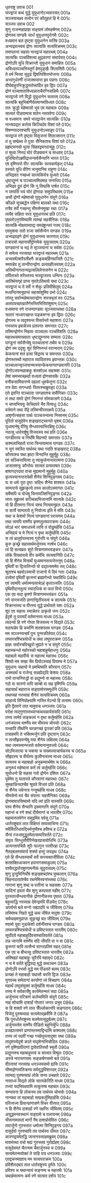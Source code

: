 धृतराष्ट्र उवाच	001  
भारद्वाजं कथं युद्धे युयुधानोऽभ्यवारयत्	001a  
सञ्जयाचक्ष्व तत्त्वेन परं कौतूहलं हि मे	001c  
सञ्जय उवाच	002  
शृणु राजन्महाप्राज्ञ सङ्ग्रामं लोमहर्षणम्	002a  
द्रोणस्य पाण्डवैः सार्धं युयुधानपुरोगमैः	002c  
वध्यमानं बलं दृष्ट्वा युयुधानेन मारिष	003a  
अभ्यद्रवत्स्वयं द्रोणः सात्यकिं सत्यविक्रमम्	003c  
तमापतन्तं सहसा भारद्वाजं महारथम्	004a  
सात्यकिः पञ्चविंशत्या क्षुद्रकाणां समार्पयत्	004c  
द्रोणोऽपि युधि विक्रान्तो युयुधानं समाहितः	005a  
अविध्यत्पञ्चभिस्तूर्णं हेमपुङ्खैः शिलाशितैः	005c  
ते वर्म भित्त्वा सुदृढं द्विषत्पिशितभोजनाः	006a  
अभ्यगुर्धरणीं राजञ्श्वसन्त इव पन्नगाः	006c  
दीर्घबाहुरभिक्रुद्धस्तोत्त्रार्दित इव द्विपः	007a  
द्रोणं पञ्चाशताविध्यन्नाराचैरग्निसन्निभैः	007c  
भारद्वाजो रणे विद्धो युयुधानेन सत्वरम्	008a  
सात्यकिं बहुभिर्बाणैर्यतमानमविध्यत	008c  
ततः क्रुद्धो महेष्वासो भूय एव महाबलः	009a  
सात्वतं पीडयामास शतेन नतपर्वणा	009c  
स वध्यमानः समरे भारद्वाजेन सात्यकिः	010a  
नाभ्यपद्यत कर्तव्यं किञ्चिदेव विशां पते	010c  
विषण्णवदनश्चापि युयुधानोऽभवन्नृप	011a  
भारद्वाजं रणे दृष्ट्वा विसृजन्तं शिताञ्शरान्	011c  
तं तु सम्प्रेक्ष्य ते पुत्राः सैनिकाश्च विशां पते	012a  
प्रहृष्टमनसो भूत्वा सिंहवद्व्यनदन्मुहुः	012c  
तं श्रुत्वा निनदं घोरं पीड्यमानं च माधवम्	013a  
युधिष्ठिरोऽब्रवीद्राजन्सर्वसैन्यानि भारत	013c  
एष वृष्णिवरो वीरः सात्यकिः सत्यकर्मकृत्	014a  
ग्रस्यते युधि वीरेण भानुमानिव राहुणा	014c  
अभिद्रवत गच्छध्वं सात्यकिर्यत्र युध्यते	014e  
धृष्टद्युम्नं च पाञ्चाल्यमिदमाह जनाधिप	015a  
अभिद्रव द्रुतं द्रोणं किं नु तिष्ठसि पार्षत	015c  
न पश्यसि भयं घोरं द्रोणान्नः समुपस्थितम्	015e  
असौ द्रोणो महेष्वासो युयुधानेन संयुगे	016a  
क्रीडते सूत्रबद्धेन पक्षिणा बालको यथा	016c  
तत्रैव सर्वे गच्छन्तु भीमसेनमुखा रथाः	017a  
त्वयैव सहिता यत्ता युयुधानरथं प्रति	017c  
पृष्ठतोऽनुगमिष्यामि त्वामहं सहसैनिकः	018a  
सात्यकिं मोक्षयस्वाद्य यमदंष्ट्रान्तरं गतम्	018c  
एवमुक्त्वा ततो राजा सर्वसैन्येन पाण्डवः	019a  
अभ्यद्रवद्रणे द्रोणं युयुधानस्य कारणात्	019c  
तत्रारावो महानासीद्द्रोणमेकं युयुत्सताम्	020a  
पाण्डवानां च भद्रं ते सृञ्जयानां च सर्वशः	020c  
ते समेत्य नरव्याघ्रा भारद्वाजं महारथम्	021a  
अभ्यवर्षञ्शरैस्तीक्ष्णैः कङ्कबर्हिणवाजितैः	021c  
स्मयन्नेव तु तान्वीरान्द्रोणः प्रत्यग्रहीत्स्वयम्	022a  
अतिथीनागतान्यद्वत्सलिलेनासनेन च	022c  
तर्पितास्ते शरैस्तस्य भारद्वाजस्य धन्विनः	023a  
आतिथेयगृहं प्राप्य नृपतेऽतिथयो यथा	023c  
भारद्वाजं च ते सर्वे न शेकुः प्रतिवीक्षितुम्	024a  
मध्यन्दिनमनुप्राप्तं सहस्रांशुमिव प्रभो	024c  
तांस्तु सर्वान्महेष्वासान्द्रोणः शस्त्रभृतां वरः	025a  
अतापयच्छरव्रातैर्गभस्तिभिरिवांशुमान्	025c  
वध्यमाना रणे राजन्पाण्डवाः सृञ्जयास्तथा	026a  
त्रातारं नाध्यगच्छन्त पङ्कमग्ना इव द्विपाः	026c  
द्रोणस्य च व्यदृश्यन्त विसर्पन्तो महाशराः	027a  
गभस्तय इवार्कस्य प्रतपन्तः समन्ततः	027c  
तस्मिन्द्रोणेन निहताः पाञ्चालाः पञ्चविंशतिः	028a  
महारथसमाख्याता धृष्टद्युम्नस्य सम्मताः	028c  
पाण्डूनां सर्वसैन्येषु पाञ्चालानां तथैव च	029a  
द्रोणं स्म ददृशुः शूरं विनिघ्नन्तं वरान्वरान्	029c  
केकयानां शतं हत्वा विद्राव्य च समन्ततः	030a  
द्रोणस्तस्थौ महाराज व्यादितास्य इवान्तकः	030c  
पाञ्चालान्सृञ्जयान्मत्स्यान्केकयान्पाण्डवानपि	031a  
द्रोणोऽजयन्महाबाहुः शतशोऽथ सहस्रशः	031c  
तेषां समभवच्छब्दो वध्यतां द्रोणसायकैः	032a  
वनौकसामिवारण्ये दह्यतां धूमकेतुना	032c  
तत्र देवाः सगन्धर्वाः पितरश्चाब्रुवन्नृप	033a  
एते द्रवन्ति पाञ्चालाः पाण्डवाश्च ससैनिकाः	033c  
तं तथा समरे द्रोणं निघ्नन्तं सोमकान्रणे	034a  
न चाप्यभिययुः केचिदपरे नैव विव्यधुः	034c  
वर्तमाने तथा रौद्रे तस्मिन्वीरवरक्षये	035a  
अशृणोत्सहसा पार्थः पाञ्चजन्यस्य निस्वनम्	035c  
पूरितो वासुदेवेन शङ्खराट्स्वनते भृशम्	036a  
युध्यमानेषु वीरेषु सैन्धवस्याभिरक्षिषु	036c  
नदत्सु धार्तराष्ट्रेषु विजयस्य रथं प्रति	036e  
गाण्डीवस्य च निर्घोषे विप्रनष्टे समन्ततः	037a  
कश्मलाभिहतो राजा चिन्तयामास पाण्डवः	037c  
न नूनं स्वस्ति पार्थस्य यथा नदति शङ्खराट्	038a  
कौरवाश्च यथा हृष्टा विनदन्ति मुहुर्मुहुः	038c  
एवं सञ्चिन्तयित्वा तु व्याकुलेनान्तरात्मना	039a  
अजातशत्रुः कौन्तेयः सात्वतं प्रत्यभाषत	039c  
बाष्पगद्गदया वाचा मुह्यमानो मुहुर्मुहुः	040a  
कृत्यस्यानन्तरापेक्षी शैनेयं शिनिपुङ्गवम्	040c  
यः स धर्मः पुरा दृष्टः सद्भिः शैनेय शाश्वतः	041a  
साम्पराये सुहृत्कृत्ये तस्य कालोऽयमागतः	041c  
सर्वेष्वपि च योधेषु चिन्तयञ्शिनिपुङ्गव	042a  
त्वत्तः सुहृत्तमं कञ्चिन्नाभिजानामि सात्यके	042c  
यो हि प्रीतमना नित्यं यश्च नित्यमनुव्रतः	043a  
स कार्ये साम्पराये तु नियोज्य इति मे मतिः	043c  
यथा च केशवो नित्यं पाण्डवानां परायणम्	044a  
तथा त्वमपि वार्ष्णेय कृष्णतुल्यपराक्रमः	044c  
सोऽहं भारं समाधास्ये त्वयि तं वोढुमर्हसि	045a  
अभिप्रायं च मे नित्यं न वृथा कर्तुमर्हसि	045c  
स त्वं भ्रातुर्वयस्यस्य गुरोरपि च संयुगे	046a  
कुरु कृच्छ्रे सहायार्थमर्जुनस्य नरर्षभ	046c  
त्वं हि सत्यव्रतः शूरो मित्राणामभयङ्करः	047a  
लोके विख्यायसे वीर कर्मभिः सत्यवागिति	047c  
यो हि शैनेय मित्रार्थे युध्यमानस्त्यजेत्तनुम्	048a  
पृथिवीं वा द्विजातिभ्यो यो दद्यात्सममेव तत्	048c  
श्रुताश्च बहवोऽस्माभी राजानो ये दिवं गताः	049a  
दत्त्वेमां पृथिवीं कृत्स्नां ब्राह्मणेभ्यो यथाविधि	049c  
एवं त्वामपि धर्मात्मन्प्रयाचेऽहं कृताञ्जलिः	050a  
पृथिवीदानतुल्यं स्यादधिकं वा फलं विभो	050c  
एक एव सदा कृष्णो मित्राणामभयंकरः	051a  
रणे सन्त्यजति प्राणान्द्वितीयस्त्वं च सात्यके	051c  
विक्रान्तस्य च वीरस्य युद्धे प्रार्थयतो यशः	052a  
शूर एव सहायः स्यान्नेतरः प्राकृतो जनः	052c  
ईदृशे तु परामर्दे वर्तमानस्य माधव	053a  
त्वदन्यो हि रणे गोप्ता विजयस्य न विद्यते	053c  
श्लाघन्नेव हि कर्माणि शतशस्तव पाण्डवः	054a  
मम सञ्जनयन्हर्षं पुनः पुनरकीर्तयत्	054c  
लघ्वस्त्रश्चित्रयोधी च तथा लघुपराक्रमः	055a  
प्राज्ञः सर्वास्त्रविच्छूरो मुह्यते न च संयुगे	055c  
महास्कन्धो महोरस्को महाबाहुर्महाधनुः	056a  
महाबलो महावीर्यः स महात्मा महारथः	056c  
शिष्यो मम सखा चैव प्रियोऽस्याहं प्रियश्च मे	057a  
युयुधानः सहायो मे प्रमथिष्यति कौरवान्	057c  
अस्मदर्थं च राजेन्द्र सन्नह्येद्यदि केशवः	058a  
रामो वाप्यनिरुद्धो वा प्रद्युम्नो वा महारथः	058c  
गदो वा सारणो वापि साम्बो वा सह वृष्णिभिः	059a  
सहायार्थं महाराज सङ्ग्रामोत्तममूर्धनि	059c  
तथाप्यहं नरव्याघ्रं शैनेयं सत्यविक्रमम्	060a  
साहाय्ये विनियोक्ष्यामि नास्ति मेऽन्यो हि तत्समः	060c  
इति द्वैतवने तात मामुवाच धनञ्जयः	061a  
परोक्षं त्वद्गुणांस्तथ्यान्कथयन्नार्यसंसदि	061c  
तस्य त्वमेवं सङ्कल्पं न वृथा कर्तुमर्हसि	062a  
धनंजयस्य वार्ष्णेय मम भीमस्य चोभयोः	062c  
यच्चापि तीर्थानि चरन्नगच्छं द्वारकां प्रति	063a  
तत्राहमपि ते भक्तिमर्जुनं प्रति दृष्टवान्	063c  
न तत्सौहृदमन्येषु मया शैनेय लक्षितम्	064a  
यथा त्वमस्मान्भजसे वर्तमानानुपप्लवे	064c  
सोऽभिजात्या च भक्त्या च सख्यस्याचार्यकस्य च	065a  
सौहृदस्य च वीर्यस्य कुलीनत्वस्य माधव	065c  
सत्यस्य च महाबाहो अनुकम्पार्थमेव च	066a  
अनुरूपं महेष्वास कर्म त्वं कर्तुमर्हसि	066c  
सुयोधनो हि सहसा गतो द्रोणेन दंशितः	067a  
पूर्वमेव तु यातास्ते कौरवाणां महारथाः	067c  
सुमहान्निनदश्चैव श्रूयते विजयं प्रति	068a  
स शैनेय जवेनात्र गन्तुमर्हसि माधव	068c  
भीमसेनो वयं चैव संयत्ताः सहसैनिकाः	069a  
द्रोणमावारयिष्यामो यदि त्वां प्रति यास्यति	069c  
पश्य शैनेय सैन्यानि द्रवमाणानि संयुगे	070a  
महान्तं च रणे शब्दं दीर्यमाणां च भारतीम्	070c  
महामारुतवेगेन समुद्रमिव पर्वसु	071a  
धार्तराष्ट्रबलं तात विक्षिप्तं सव्यसाचिना	071c  
रथैर्विपरिधावद्भिर्मनुष्यैश्च हयैश्च ह	072a  
सैन्यं रजःसमुद्धूतमेतत्सम्परिवर्तते	072c  
संवृतः सिन्धुसौवीरैर्नखरप्रासयोधिभिः	073a  
अत्यन्तापचितैः शूरैः फल्गुनः परवीरहा	073c  
नैतद्बलमसंवार्य शक्यो हन्तुं जयद्रथः	074a  
एते हि सैन्धवस्यार्थे सर्वे सन्त्यक्तजीविताः	074c  
शरशक्तिध्वजवनं हयनागसमाकुलम्	075a  
पश्यैतद्धार्तराष्ट्राणामनीकं सुदुरासदम्	075c  
शृणु दुन्दुभिनिर्घोषं शङ्खशब्दांश्च पुष्कलान्	076a  
सिंहनादरवांश्चैव रथनेमिस्वनांस्तथा	076c  
नागानां शृणु शब्दं च पत्तीनां च सहस्रशः	077a  
सादिनां द्रवतां चैव शृणु कम्पयतां महीम्	077c  
पुरस्तात्सैन्धवानीकं द्रोणानीकस्य पृष्ठतः	078a  
बहुत्वाद्धि नरव्याघ्र देवेन्द्रमपि पीडयेत्	078c  
अपर्यन्ते बले मग्नो जह्यादपि च जीवितम्	079a  
तस्मिंश्च निहते युद्धे कथं जीवेत मादृशः	079c  
सर्वथाहमनुप्राप्तः सुकृच्छ्रं बत जीवितम्	079e  
श्यामो युवा गुडाकेशो दर्शनीयश्च पाण्डवः	080a  
लघ्वस्त्रश्चित्रयोधी च प्रविष्टस्तात भारतीम्	080c  
सूर्योदये महाबाहुर्दिवसश्चातिवर्तते	081a  
तन्न जानामि वार्ष्णेय यदि जीवति वा न वा	081c  
कुरूणां चापि तत्सैन्यं सागरप्रतिमं महत्	081e  
एक एव च बीभत्सुः प्रविष्टस्तात भारतीम्	082a  
अविषह्यां महाबाहुः सुरैरपि महामृधे	082c  
न च मे वर्तते बुद्धिरद्य युद्धे कथञ्चन	083a  
द्रोणोऽपि रभसो युद्धे मम पीडयते बलम्	083c  
प्रत्यक्षं ते महाबाहो यथासौ चरति द्विजः	083e  
युगपच्च समेतानां कार्याणां त्वं विचक्षणः	084a  
महार्थं लघुसंयुक्तं कर्तुमर्हसि माधव	084c  
तस्य मे सर्वकार्येषु कार्यमेतन्मतं सदा	085a  
अर्जुनस्य परित्राणं कर्तव्यमिति संयुगे	085c  
नाहं शोचामि दाशार्हं गोप्तारं जगतः प्रभुम्	086a  
स हि शक्तो रणे तात त्रीँल्लोकानपि सङ्गतान्	086c  
विजेतुं पुरुषव्याघ्र सत्यमेतद्ब्रवीमि ते	087a  
किं पुनर्धार्तराष्ट्रस्य बलमेतत्सुदुर्बलम्	087c  
अर्जुनस्त्वेव वार्ष्णेय पीडितो बहुभिर्युधि	088a  
प्रजह्यात्समरे प्राणांस्तस्माद्विन्दामि कश्मलम्	088c  
तस्य त्वं पदवीं गच्छ गच्छेयुस्त्वादृशा यथा	089a  
तादृशस्येदृशे काले मादृशेनाभिचोदितः	089c  
रणे वृष्णिप्रवीराणां द्वावेवातिरथौ स्मृतौ	090a  
प्रद्युम्नश्च महाबाहुस्त्वं च सात्वत विश्रुतः	090c  
अस्त्रे नारायणसमः सङ्कर्षणसमो बले	091a  
वीरतायां नरव्याघ्र धनञ्जयसमो ह्यसि	091c  
भीष्मद्रोणावतिक्रम्य सर्वयुद्धविशारदम्	092a  
त्वामद्य पुरुषव्याघ्रं लोके सन्तः प्रचक्षते	092c  
नासाध्यं विद्यते लोके सात्यकेरिति माधव	093a  
तत्त्वां यदभिवक्ष्यामि तत्कुरुष्व महाबल	093c  
सम्भावना हि लोकस्य तव पार्थस्य चोभयोः	094a  
नान्यथा तां महाबाहो सम्प्रकर्तुमिहार्हसि	094c  
परित्यज्य प्रियान्प्राणान्रणे विचर वीरवत्	095a  
न हि शैनेय दाशार्हा रणे रक्षन्ति जीवितम्	095c  
अयुद्धमनवस्थानं सङ्ग्रामे च पलायनम्	096a  
भीरूणामसतां मार्गो नैष दाशार्हसेवितः	096c  
तवार्जुनो गुरुस्तात धर्मात्मा शिनिपुङ्गव	097a  
वासुदेवो गुरुश्चापि तव पार्थस्य धीमतः	097c  
कारणद्वयमेतद्धि जानानस्त्वाहमब्रुवम्	098a  
मावमंस्था वचो मह्यं गुरुस्तव गुरोर्ह्यहम्	098c  
वासुदेवमतं चैतन्मम चैवार्जुनस्य च	099a  
सत्यमेतन्मयोक्तं ते याहि यत्र धनञ्जयः	099c  
एतद्वचनमाज्ञाय मम सत्यपराक्रम	100a  
प्रविशैतद्बलं तात धार्तराष्ट्रस्य दुर्मतेः	100c  
प्रविश्य च यथान्यायं सङ्गम्य च महारथैः	101a  
यथार्हमात्मनः कर्म रणे सात्वत दर्शय	101c  
